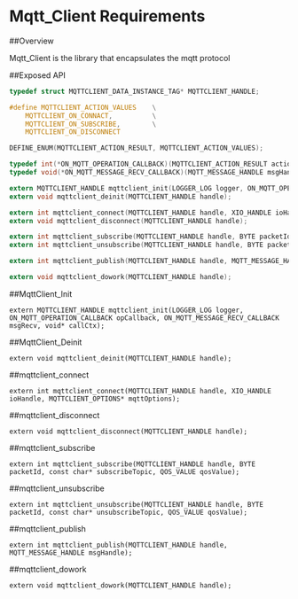 # Mqtt_Client Requirements

##Overview

Mqtt_Client is the library that encapsulates the mqtt protocol 

##Exposed API

```C
typedef struct MQTTCLIENT_DATA_INSTANCE_TAG* MQTTCLIENT_HANDLE;

#define MQTTCLIENT_ACTION_VALUES    \
    MQTTCLIENT_ON_CONNACT,          \
    MQTTCLIENT_ON_SUBSCRIBE,        \
    MQTTCLIENT_ON_DISCONNECT

DEFINE_ENUM(MQTTCLIENT_ACTION_RESULT, MQTTCLIENT_ACTION_VALUES);

typedef int(*ON_MQTT_OPERATION_CALLBACK)(MQTTCLIENT_ACTION_RESULT actionResult, void* context);
typedef void(*ON_MQTT_MESSAGE_RECV_CALLBACK)(MQTT_MESSAGE_HANDLE msgHandle, void* context);

extern MQTTCLIENT_HANDLE mqttclient_init(LOGGER_LOG logger, ON_MQTT_OPERATION_CALLBACK opCallback, ON_MQTT_MESSAGE_RECV_CALLBACK msgRecv, void* callCtx);
extern void mqttclient_deinit(MQTTCLIENT_HANDLE handle);

extern int mqttclient_connect(MQTTCLIENT_HANDLE handle, XIO_HANDLE ioHandle, MQTTCLIENT_OPTIONS* mqttOptions);
extern void mqttclient_disconnect(MQTTCLIENT_HANDLE handle);

extern int mqttclient_subscribe(MQTTCLIENT_HANDLE handle, BYTE packetId, const char* subscribeTopic, QOS_VALUE qosValue);
extern int mqttclient_unsubscribe(MQTTCLIENT_HANDLE handle, BYTE packetId, const char* unsubscribeTopic, QOS_VALUE qosValue);

extern int mqttclient_publish(MQTTCLIENT_HANDLE handle, MQTT_MESSAGE_HANDLE msgHandle);

extern void mqttclient_dowork(MQTTCLIENT_HANDLE handle);

```

##MqttClient_Init
```
extern MQTTCLIENT_HANDLE mqttclient_init(LOGGER_LOG logger, ON_MQTT_OPERATION_CALLBACK opCallback, ON_MQTT_MESSAGE_RECV_CALLBACK msgRecv, void* callCtx);
```

##MqttClient_Deinit
```
extern void mqttclient_deinit(MQTTCLIENT_HANDLE handle);
```

##mqttclient_connect
```
extern int mqttclient_connect(MQTTCLIENT_HANDLE handle, XIO_HANDLE ioHandle, MQTTCLIENT_OPTIONS* mqttOptions);
```

##mqttclient_disconnect
```
extern void mqttclient_disconnect(MQTTCLIENT_HANDLE handle);
```

##mqttclient_subscribe
```
extern int mqttclient_subscribe(MQTTCLIENT_HANDLE handle, BYTE packetId, const char* subscribeTopic, QOS_VALUE qosValue);
```

##mqttclient_unsubscribe
```
extern int mqttclient_unsubscribe(MQTTCLIENT_HANDLE handle, BYTE packetId, const char* unsubscribeTopic, QOS_VALUE qosValue);
```

##mqttclient_publish
```
extern int mqttclient_publish(MQTTCLIENT_HANDLE handle, MQTT_MESSAGE_HANDLE msgHandle);
```

##mqttclient_dowork
```
extern void mqttclient_dowork(MQTTCLIENT_HANDLE handle);
```
